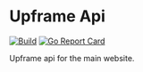 # Upframe Api

[![Build](https://img.shields.io/travis/upframe/api.svg?style=flat-square)](https://travis-ci.org/upframe/api)
[![Go Report Card](https://goreportcard.com/badge/github.com/upframe/api?style=flat-square)](https://goreportcard.com/report/upframe/api)

Upframe api for the main website.
